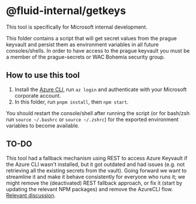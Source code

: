 # @fluid-internal/getkeys

This tool is specifically for Microsoft internal development.

This folder contains a script that will get secret values from the prague keyvault and persist them as environment
variables in all future consoles/shells. In order to have access to the prague keyvault you must be a member of the
prague-secrets or WAC Bohemia security group.

## How to use this tool

1. Install the [Azure CLI](https://docs.microsoft.com/en-us/cli/azure/install-azure-cli), run `az login` and authenticate
   with your Microsoft corporate account.
2. In this folder, run `pnpm install`, then `npm start`.

You should restart the console/shell after running the script (or for bash/zsh run `source ~/.bashrc` or `source ~/.zshrc`)
for the exported environment variables to become available.

## TO-DO

This tool had a fallback mechanism using REST to access Azure Keyvault if the Azure CLI wasn't installed, but it got
outdated and had issues (e.g. not retrieving all the existing secrets from the vault). Going forward we want to
streamline it and make it behave consistently for everyone who runs it; we might remove the (deactivated) REST
fallback approach, or fix it (start by updating the relevant NPM packages) and remove the AzureCLI flow. [Relevant
discussion](https://teams.microsoft.com/l/message/19:50292e8934024fc19d6ca2080dd7681e@thread.skype/1657054734667?tenantId=72f988bf-86f1-41af-91ab-2d7cd011db47&groupId=9ce27575-2f82-4689-abdb-bcff07e8063b&parentMessageId=1657054734667&teamName=Fluid%20Framework&channelName=Dev&createdTime=1657054734667).
